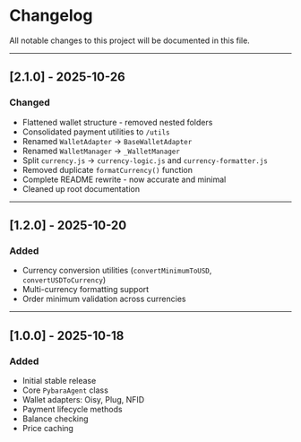 # Changelog

All notable changes to this project will be documented in this file.

---

## [2.1.0] - 2025-10-26

### Changed
- Flattened wallet structure - removed nested folders
- Consolidated payment utilities to `/utils`
- Renamed `WalletAdapter` → `BaseWalletAdapter`
- Renamed `WalletManager` → `_WalletManager`
- Split `currency.js` → `currency-logic.js` and `currency-formatter.js`
- Removed duplicate `formatCurrency()` function
- Complete README rewrite - now accurate and minimal
- Cleaned up root documentation

---

## [1.2.0] - 2025-10-20

### Added
- Currency conversion utilities (`convertMinimumToUSD`, `convertUSDToCurrency`)
- Multi-currency formatting support
- Order minimum validation across currencies

---

## [1.0.0] - 2025-10-18

### Added
- Initial stable release
- Core `PybaraAgent` class
- Wallet adapters: Oisy, Plug, NFID
- Payment lifecycle methods
- Balance checking
- Price caching


